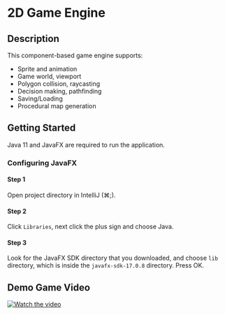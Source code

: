 # 2D Game Engine
## Description
This component-based game engine supports:
* Sprite and animation
* Game world, viewport
* Polygon collision, raycasting
* Decision making, pathfinding
* Saving/Loading
* Procedural map generation
## Getting Started
Java 11 and JavaFX are required to run the application.
### Configuring JavaFX
#### Step 1
Open project directory in IntelliJ (⌘;).
#### Step 2
Click `Libraries`, next click the plus sign and choose Java.
#### Step 3
Look for the JavaFX SDK directory that you downloaded, and choose `lib` directory, which is inside the `javafx-sdk-17.0.8` directory. Press OK.
## Demo Game Video
[![Watch the video](https://i9.ytimg.com/vi_webp/B47Swh7UOCI/mq3.webp?sqp=CMzk_awG-oaymwEmCMACELQB8quKqQMa8AEB-AG-CYAC0AWKAgwIABABGFkgXihlMA8=&rs=AOn4CLAOBlCbCMDs6tcBVLo2ph0PEkMZjw)](https://youtu.be/B47Swh7UOCI)
